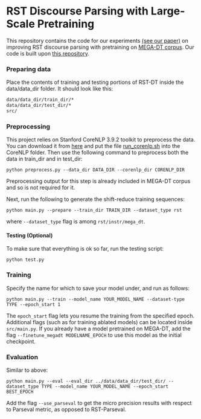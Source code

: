 # RST Discourse Parsing with Large-Scale Pretraining
This repository contains the code for our experiments [(see our paper)](https://arxiv.org/abs/2011.03203) on improving RST discourse parsing with pretraining on [MEGA-DT corpus](https://www.cs.ubc.ca/cs-research/lci/research-groups/natural-language-processing/mega_dt.html). Our code is built upon [this repository](https://github.com/yizhongw/StageDP).

### Preparing data
Place the contents of training and testing portions of RST-DT inside the data/data_dir folder. It should look like this:
 ```bash
data/data_dir/train_dir/*
data/data_dir/test_dir/*
src/
```

### Preprocessing
  This project relies on Stanford CoreNLP 3.9.2 toolkit to preprocess the data. You can download it from [here](https://stanfordnlp.github.io/CoreNLP/history.html) and put the file [run_corenlp.sh](./run_corenlp.sh) into the CoreNLP folder. Then use the following command to preprocess both the data in train_dir and in test_dir:
    
  ```
  python preprocess.py --data_dir DATA_DIR --corenlp_dir CORENLP_DIR
  ```
Preprocessing output for this step is already included in MEGA-DT corpus and so is not required for it.

Next, run the following to generate the shift-reduce training sequences:
  ```
  python main.py --prepare --train_dir TRAIN_DIR --dataset_type rst
  ```
where ```--dataset_type``` flag is among  ```rst/instr/mega_dt```.

#### Testing (Optional)
To make sure that everything is ok so far, run the testing script:
  ```
  python test.py
  ```

### Training
Specify the name for which to save your model under, and run as follows:
 ```
python main.py --train --model_name YOUR_MODEL_NAME --dataset-type TYPE --epoch_start 1
```
The ```epoch_start``` flag lets you resume the training from the specified epoch. Additional flags (such as for training ablated models) can be located inside ```src/main.py```. If you already have a model pretrained on MEGA-DT, add the flag ```--finetune_megadt MODELNAME_EPOCH``` to use this model as the initial checkpoint.
### Evaluation
Similar to above:
 ```
python main.py --eval --eval_dir ../data/data_dir/test_dir/ --dataset_type TYPE --model_name YOUR_MODEL_NAME --epoch_start BEST_EPOCH
 ```
Add the flag ```--use_parseval``` to get the micro precision results with respect to Parseval metric, as opposed to RST-Parseval. 
